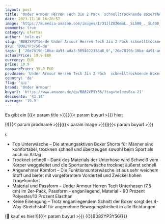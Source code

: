 ```yaml
---
layout: post
title: 'Under Armour Herren Tech 3in 2 Pack  schnelltrocknende Boxershorts  komfortable Unterwäsche mit enganliegendem Schnitt im 2er-Pack'
date: 2023-11-18 16:26:57
image: 'https://m.media-amazon.com/images/I/31JlZ826mmL._SL500_._SL400_.jpg'
comments: true
category: ofertas
author: 'tole.es'
slug: 'B082YP3Y56-de Under Armour Herren Tech 3in 2 Pack schnelltrocknende...'
sku: 'B082YP3Y56-de'
tags: [ '20e78196-10ba-4a91-ada3-5054022338a8_0','20e78196-10ba-4a91-ada3-5054022338a8_4101','Activewear für Herren','Arborist Merchandising Root','Child 3','Custom Stores','Fashion','Herrenbekleidung','Herrenmode','Self Service','Special Features Stores','Sport & Freizeit','Sport Apparel Sales','Sports-Promotions','Sportunterhosen für Herren','Sportunterwäsche für Herren','Under Armour','Under Armour SS-23','ef3a019d-6628-41d5-b303-291126686917_0','ef3a019d-6628-41d5-b303-291126686917_5701','ef3a019d-6628-41d5-b303-291126686917_7401','ef3a019d-6628-41d5-b303-291126686917_8801','under armour','🇩🇪', ]
actualPrice: 19.9 EUR
currency: EUR
price: 19.9
comparePrice: 35.0 EUR
prodname: 'Under Armour Herren Tech 3in 2 Pack  schnelltrocknende Boxershorts  komfortable Unterwäsche mit enganliegendem Schnitt im 2er-Pack'
country: 'de'
flag: '🇩🇪'
brand: 'Under Armour'
buyurl: 'https://www.amazon.de/dp/B082YP3Y56/?tag=tolees0ca-21'
descuento: '43.14'
average: '19.9'
---
```


Es gibt ein [{{< param title >}}]({{< param buyurl >}}) hier:

[![{{< param prodname >}}]({{< param image >}})]({{< param buyurl >}})

ℹ️:

- Top Unterwäsche – Die atmungsaktiven Boxer Shorts für Männer sind komfortabel, trocknen schnell und überzeugen sowohl beim Sport als auch im Alltag
- Trocknet schnell – Dank des Materials der Unterhose wird Schweiß vom Körper weggeleitet und die Sportunterwäsche trocknet äußerst schnell
- Angenehmer Komfort – Die Funktionsunterwäsche ist aus sehr weichem Stoff und bietet mit vorgeformtem Vorderteil und Zwickel hohen Tragekomfort
- Material und Passform – Under Armour Herren Tech Unterhosen (7,5 cm) im 2er-Pack, Passform - enganliegend, Material - 90 Prozent Polyester/10 Prozent Elasthan
- Keine Einengung – Trotz enganliegendem Schnitt der Boxer sorgt der 4-Way-Stretchstoff für angenehme Bewegungsfreiheit in alle Richtungen

[🛒 kauf es hier!!]({{< param buyurl >}})
{{<world>}}B082YP3Y56{{</world>}}
